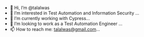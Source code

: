 - 👋 Hi, I’m @talalwas
- 👀 I’m interested in Test Automation and Information Security ...
- 🌱 I’m currently working with Cypress...
- 💞️ I’m looking to work as a Test Automation Engineer ...
- 📫 How to reach me: talalwas@gmail.com...

<!---
talalwas/talalwas is a ✨ special ✨ repository because its `README.md` (this file) appears on your GitHub profile.
You can click the Preview link to take a look at your changes.
--->

